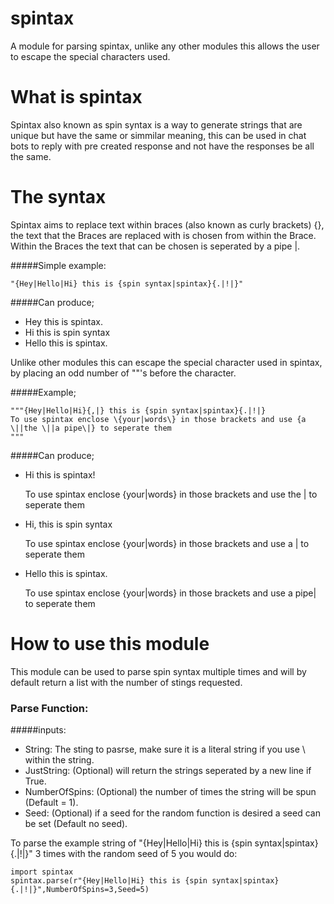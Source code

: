 # spintax
A module for parsing spintax, unlike any other modules this allows the user to escape the special characters used.

# What is spintax
Spintax also known as spin syntax is a way to generate strings that are unique but have the same or simmilar meaning, this can be used in chat bots to reply with pre created response and not have the responses be all the same.

# The syntax
Spintax aims to replace text within braces (also known as curly brackets) {}, the text that the Braces are replaced with is chosen from within the Brace.
Within the Braces the text that can be chosen is seperated by a pipe |.

#####Simple example:

    "{Hey|Hello|Hi} this is {spin syntax|spintax}{.|!|}"

#####Can produce;
* Hey this is spintax.
* Hi this is spin syntax
* Hello this is spintax.

Unlike other modules this can escape the special character used in spintax, by placing an odd number of "\"'s before the character.

#####Example;

    """{Hey|Hello|Hi}{,|} this is {spin syntax|spintax}{.|!|}
    To use spintax enclose \{your|words\} in those brackets and use {a \||the \||a pipe\|} to seperate them
    """
    
#####Can produce;
    
 - Hi this is spintax!
   
   To use spintax enclose {your|words} in those brackets and use the |
   to seperate them
   
 - Hi, this is spin syntax
   
   To use spintax enclose {your|words} in those brackets and use a | to seperate them
   

 - Hello this is spintax. 
   
   To use spintax enclose {your|words} in those
   brackets and use a pipe| to seperate them
 
# How to use this module
 
This module can be used to parse spin syntax multiple times and will by default return a list with the number of stings requested.
 
### Parse Function:

#####inputs:

* String: The sting to pasrse, make sure it is a literal string if you use \ within the string.
* JustString: (Optional) will return the strings seperated by a new line if True.
* NumberOfSpins: (Optional) the number of times the string will be spun (Default = 1).
* Seed: (Optional) if a seed for the random function is desired a seed can be set (Default no seed).

To parse the example string of "{Hey|Hello|Hi} this is {spin syntax|spintax}{.|!|}" 3 times with the random seed of 5 you would do:
 
    import spintax
    spintax.parse(r"{Hey|Hello|Hi} this is {spin syntax|spintax}{.|!|}",NumberOfSpins=3,Seed=5)